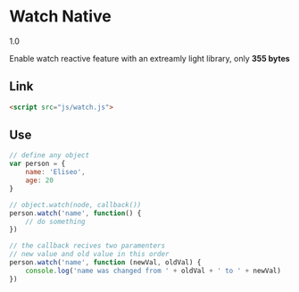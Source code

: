 # Watch Native

1.0

Enable watch reactive feature with an extreamly light library, only **355 bytes**

## Link

```html
<script src="js/watch.js">
```
## Use
```js
// define any object
var person = {
	name: 'Eliseo',
	age: 20
}

// object.watch(node, callback())
person.watch('name', function() {
	// do something
})

// the callback recives two paramenters
// new value and old value in this order
person.watch('name', function (newVal, oldVal) {
	console.log('name was changed from ' + oldVal + ' to ' + newVal)
})
```
